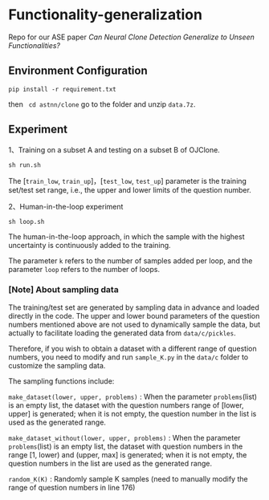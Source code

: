 # Functionality-generalization

Repo for our ASE paper *Can Neural Clone Detection Generalize to Unseen Functionalities?*

## Environment Configuration
```
pip install -r requirement.txt
```
then ` cd astnn/clone` go to the folder and unzip `data.7z`.

## Experiment

1、Training on a subset A and testing on a subset B of OJClone.

```
sh run.sh
```

The [`train_low`, `train_up`]，[`test_low`, `test_up`] parameter is the training set/test set range, i.e., the upper and lower limits of the question number.

2、Human-in-the-loop experiment


```
sh loop.sh
```

The human-in-the-loop approach, in which the sample with the highest uncertainty is continuously added to the training.

The parameter `k` refers to the number of samples added per loop, and the parameter `loop` refers to the number of loops.


### [Note] About sampling data

The training/test set are generated by sampling data in advance and loaded directly in the code. The upper and lower bound parameters of the question numbers mentioned above are not used to dynamically sample the data, but actually to facilitate loading the generated data from `data/c/pickles`.  

Therefore, if you wish to obtain a dataset with a different range of question numbers, you need to modify and run `sample_K.py` in the `data/c` folder to customize the sampling data.

The sampling functions include:

`make_dataset(lower, upper, problems)` :  When the parameter `problems`(list) is an empty list, the dataset with the question numbers range of [lower, upper] is generated; when it is not empty, the question number in the list is used as the generated range.

`make_dataset_without(lower, upper, problems)` : When the parameter `problems`(list) is an empty list, the dataset with question numbers in the range [1, lower) and (upper, max] is generated; when it is not empty, the question numbers in the list are used as the generated range.

`random_K(K)` :  Randomly sample K samples (need to manually modify the range of question numbers in line 176)
